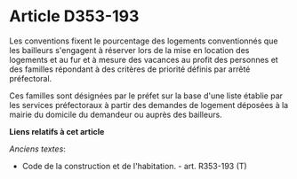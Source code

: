 # Article D353-193

Les conventions fixent le pourcentage des logements conventionnés que les bailleurs s'engagent à réserver lors de la mise en
location des logements et au fur et à mesure des vacances au profit des personnes et des familles répondant à des critères de
priorité définis par arrêté préfectoral.

Ces familles sont désignées par le préfet sur la base d'une liste établie par les services préfectoraux à partir des demandes
de logement déposées à la mairie du domicile du demandeur ou auprès des bailleurs.

**Liens relatifs à cet article**

_Anciens textes_:

  - Code de la construction et de l'habitation. - art. R353-193 (T)
